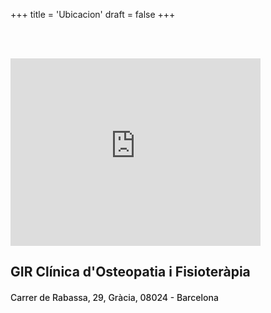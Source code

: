 +++
title = 'Ubicacion'
draft = false
+++

<br/><br/>

<iframe src="https://www.google.com/maps/embed?pb=!1m18!1m12!1m3!1d2992.453699144311!2d2.1553397128986713!3d41.4076689711776!2m3!1f0!2f0!3f0!3m2!1i1024!2i768!4f13.1!3m3!1m2!1s0x12a4a2bbbb52b987%3A0xa805b32e2d935c8a!2sCl%C3%ADnica%20d&#39;Osteopatia%20i%20Fisioter%C3%A0pia%20Gir!5e0!3m2!1sen!2ses!4v1725822623774!5m2!1sen!2ses" width="400" height="300" style="border:0;" allowfullscreen="" loading="lazy" referrerpolicy="no-referrer-when-downgrade"></iframe>

<h2> GIR Clínica d'Osteopatia i Fisioteràpia </h2>
<h4 style="font-weight: 500;"> Carrer de Rabassa, 29, Gràcia, 08024 - Barcelona </h4>

